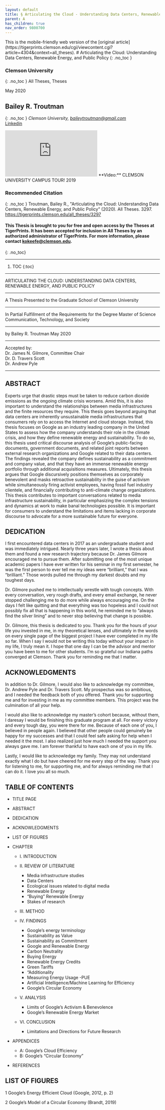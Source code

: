 ```yaml
---
layout: default
title: § Articulating the Cloud - Understanding Data Centers, Renewable Energy, and Public Policy 
parent: A 
has_children: true
nav_order: 9800700 
---
```

<style>
.dont-break-out {
  /* These are technically the same, but use both */
  overflow-wrap: break-word;
  word-wrap: break-word;

  -ms-word-break: break-all;
  /* This is the dangerous one in WebKit, as it breaks things wherever */
  word-break: break-all;
  /* Instead use this non-standard one: */
  word-break: break-word;
}
</style>

<div class="dont-break-out" markdown="1">
This is the mobile-friendly web version of the [original article](https://tigerprints.clemson.edu/cgi/viewcontent.cgi?article=4304&context=all_theses).
# Articulating the Cloud: Understanding Data Centers, Renewable Energy, and Public Policy 
{: .no_toc }

### Clemson University 
{: .no_toc }
All Theses, Theses 

May 2020

## Bailey R. Troutman 
{: .no_toc }
*Clemson University, baileytroutman@gmail.com*   
[Linkedin](https://www.linkedin.com/in/bailey-troutman)

<iframe src="https://www.youtube.com/embed/viICA8rc0V0" title="YouTube video player" frameborder="0" allow="accelerometer; autoplay; clipboard-write; encrypted-media; gyroscope; picture-in-picture" allowfullscreen></iframe>
**Video:** CLEMSON UNIVERSITY CAMPUS TOUR! 2019  

### Recommended Citation
{: .no_toc }
Troutman, Bailey R., "Articulating the Cloud: Understanding Data Centers, Renewable Energy, and Public Policy" (2020). All Theses. 3297.
https://tigerprints.clemson.edu/all_theses/3297

#### This Thesis is brought to you for free and open access by the Theses at TigerPrints. It has been accepted for inclusion in All Theses by an authorized administrator of TigerPrints. For more information, please contact kokeefe@clemson.edu. 
{: .no_toc}

*** 

1. TOC
{:toc}

***

ARTICULATING THE CLOUD: UNDERSTANDING DATA CENTERS, RENEWABLE ENERGY, AND PUBLIC POLICY

***

A Thesis Presented to the Graduate School of Clemson University   

***

In Partial Fulfillment of the Requirements for the Degree Master of Science Communication, Technology, and Society   
 
***

by Bailey R. Troutman May 2020   

***

Accepted by:  
Dr. James N. Gilmore, Committee Chair  
Dr. D. Travers Scott   
Dr. Andrew Pyle   

***

## ABSTRACT

Experts urge that drastic steps must be taken to reduce carbon dioxide emissions as the ongoing climate crisis worsens. Amid this, it is also important to understand the relationships between media infrastructures and the finite resources they require. This thesis goes beyond arguing that data centers are inherently unsustainable media infrastructures that consumers rely on to access the Internet and cloud storage. Instead, this thesis focuses on Google as an industry leading company in the United States to assess how the company understands their role in the climate crisis, and how they define renewable energy and sustainability. To do so, this thesis used critical discourse analysis of Google’s public-facing documents, government documents, and related joint reports between external research organizations and Google related to their data centers. The findings revealed the company defines sustainability as a commitment and company value, and that they have an immense renewable energy portfolio through additional acquisitions measures. Ultimately, this thesis argues that Google discursively positions themselves as corporately benevolent and masks retroactive sustainability in the guise of activism while simultaneously firing activist employees, having fossil fuel industry clientele, and financially contributing to anti-climate change organizations. This thesis contributes to important conversations related to media infrastructure sustainability, in particular emphasizing the complex tensions and dynamics at work to make banal technologies possible. It is important for consumers to understand the limitations and items lacking in corporate discourse to advocate for a more sustainable future for everyone.

## DEDICATION 
I first encountered data centers in 2017 as an undergraduate student and was immediately intrigued. Nearly three years later, I wrote a thesis about them and found a new research trajectory because Dr. James Gilmore encouraged me to pursue them. After submitting one of the most unique academic papers I have ever written for his seminar in my first semester, he was the first person to ever tell me my ideas were “brilliant,” that I was “brilliant.” Those words pulled me through my darkest doubts and my toughest days.

Dr. Gilmore pushed me to intellectually wrestle with tough concepts. With every conversation, very rough drafts, and every email exchange, he never stopped challenging me to do more while always encouraging me. On the days I felt like quitting and that everything was too hopeless and I could not possibly fix all that is happening in this world, he reminded me to “always find the silver lining” and to never stop believing that change is possible.

Dr. Gilmore, this thesis is dedicated to you. Thank you for the hours of your life you invested in me, in my theoretical lenses, and ultimately in the words on every single page of the biggest project I have ever completed in my life so far. When I say I would not be writing this today without your impact in my life, I truly mean it. I hope that one day I can be the advisor and mentor you have been to me for other students. I’m so grateful our Indiana paths converged at Clemson. Thank you for reminding me that I matter.

## ACKNOWLEDGMENTS
In addition to Dr. Gilmore, I would also like to acknowledge my committee, Dr. Andrew Pyle and Dr. Travers Scott. My prospectus was so ambitious, and I needed the feedback both of you offered. Thank you for supporting me and for investing in me as my committee members. This project was the culmination of all your help.

I would also like to acknowledge my master’s cohort because, without them, I daresay I would be finishing this graduate program at all. For every victory and every tough day, you were there for me. Because of each one of you, I believed in people again. I believed that other people could genuinely be happy for my successes and that I could feel safe asking for help when I needed it the most. I also realized just how much I needed the support you always gave me. I am forever thankful to have each one of you in my life.

Lastly, I would like to acknowledge my family. They may not understand exactly what I do but have cheered for me every step of the way. Thank you for listening to me, for supporting me, and for always reminding me that I can do it. I love you all so much.

## TABLE OF CONTENTS

- TITLE PAGE
- ABSTRACT
- DEDICATION
- ACKNOWLEDGMENTS
- LIST OF FIGURES
- CHAPTER  
    - I. INTRODUCTION
	
    - II. REVIEW OF LITERATURE
        - Media infrastructure studies
        - Data Centers
        - Ecological issues related to digital media
        - Renewable Energy
        - “Buying” Renewable Energy
        - Stakes of research
    - III. METHOD
	
    - IV. FINDINGS
        - Google’s energy terminology
        - Sustainability as Value
        - Sustainability as Commitment
        - Google and Renewable Energy
        - Carbon Neutrality
        - Buying Energy
        - Renewable Energy Credits
        - Green Tariffs
        - “Additionality
        - Measuring Energy Usage -PUE
        - Artificial Intelligence/Machine Learning for Efficiency
        - Google’s Circular Economy

    - V. ANALYSIS
        - Limits of Google’s Activism & Benevolence
        - Google’s Renewable Energy Market
	
    - VI. CONCLUSION
        - Limitations and Directions for Future  Research

- APPENDICES
    - A: Google’s Cloud Efficiency
    - B: Google’s “Circular Economy”


 - REFERENCES

## LIST OF FIGURES

1 Google’s Energy Efficient Cloud (Google, 2012, p. 2)

2 Google’s Model of a Circular Economy (Brandt, 2019)


</div>
